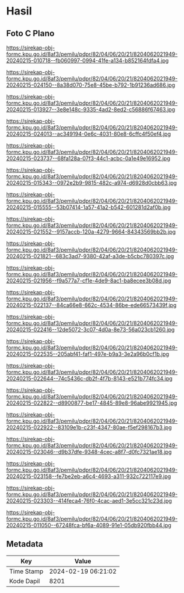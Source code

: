 # Hasil

## Foto C Plano

https://sirekap-obj-formc.kpu.go.id/8af3/pemilu/pdpr/82/04/06/20/21/8204062021949-20240215-010718--fb060997-0994-41fe-a134-b852164fdfa4.jpg

https://sirekap-obj-formc.kpu.go.id/8af3/pemilu/pdpr/82/04/06/20/21/8204062021949-20240215-024150--8a38d070-75e8-45be-b792-1b91236ad686.jpg

https://sirekap-obj-formc.kpu.go.id/8af3/pemilu/pdpr/82/04/06/20/21/8204062021949-20240215-013927--3e8e148c-9335-4ad2-8ed2-c56886f67463.jpg

https://sirekap-obj-formc.kpu.go.id/8af3/pemilu/pdpr/82/04/06/20/21/8204062021949-20240215-024013--ac349194-0e6c-4031-80e8-6cffc4f50ef4.jpg

https://sirekap-obj-formc.kpu.go.id/8af3/pemilu/pdpr/82/04/06/20/21/8204062021949-20240215-023737--68fa128a-07f3-44c1-acbc-0a1e49e16952.jpg

https://sirekap-obj-formc.kpu.go.id/8af3/pemilu/pdpr/82/04/06/20/21/8204062021949-20240215-015343--0972e2b9-9815-482c-a974-d6928d0cbb63.jpg

https://sirekap-obj-formc.kpu.go.id/8af3/pemilu/pdpr/82/04/06/20/21/8204062021949-20240215-015555--53b07414-1a57-41a2-b542-601281d2af0b.jpg

https://sirekap-obj-formc.kpu.go.id/8af3/pemilu/pdpr/82/04/06/20/21/8204062021949-20240215-021552--9157accb-120a-4279-9664-84343569bb2b.jpg

https://sirekap-obj-formc.kpu.go.id/8af3/pemilu/pdpr/82/04/06/20/21/8204062021949-20240215-021821--683c3ad7-9380-42af-a3de-b5cbc780397c.jpg

https://sirekap-obj-formc.kpu.go.id/8af3/pemilu/pdpr/82/04/06/20/21/8204062021949-20240215-021956--f9a577a7-cf1e-4de9-8ac1-ba8ecee3b08d.jpg

https://sirekap-obj-formc.kpu.go.id/8af3/pemilu/pdpr/82/04/06/20/21/8204062021949-20240215-022137--84ca66e8-662c-4534-86be-ede66573439f.jpg

https://sirekap-obj-formc.kpu.go.id/8af3/pemilu/pdpr/82/04/06/20/21/8204062021949-20240215-022416--12de5072-3c07-4d0a-8e73-56a023cb1260.jpg

https://sirekap-obj-formc.kpu.go.id/8af3/pemilu/pdpr/82/04/06/20/21/8204062021949-20240215-022535--205abf41-faf1-497e-b9a3-3e2a96b0cf1b.jpg

https://sirekap-obj-formc.kpu.go.id/8af3/pemilu/pdpr/82/04/06/20/21/8204062021949-20240215-022644--74c5436c-db2f-4f7b-8143-e521b774fc34.jpg

https://sirekap-obj-formc.kpu.go.id/8af3/pemilu/pdpr/82/04/06/20/21/8204062021949-20240215-022822--d8900877-be17-4845-89e8-96abe9921945.jpg

https://sirekap-obj-formc.kpu.go.id/8af3/pemilu/pdpr/82/04/06/20/21/8204062021949-20240215-022922--83109e1b-c23f-4347-80ae-f5ef298167b3.jpg

https://sirekap-obj-formc.kpu.go.id/8af3/pemilu/pdpr/82/04/06/20/21/8204062021949-20240215-023046--d9b37dfe-9348-4cec-a8f7-d0fc7321ae18.jpg

https://sirekap-obj-formc.kpu.go.id/8af3/pemilu/pdpr/82/04/06/20/21/8204062021949-20240215-023158--fe7be2eb-a6c4-4693-a311-932c722117e9.jpg

https://sirekap-obj-formc.kpu.go.id/8af3/pemilu/pdpr/82/04/06/20/21/8204062021949-20240215-023303--414feca4-76f0-4cac-aed1-3e5cc321c23d.jpg

https://sirekap-obj-formc.kpu.go.id/8af3/pemilu/pdpr/82/04/06/20/21/8204062021949-20240215-011050--67248fca-bf6a-4089-91e1-05db920fbb44.jpg


## Metadata

| Key        | Value               |
| ---------- | ------------------- |
| Time Stamp | 2024-02-19 06:21:02 |
| Kode Dapil | 8201                |



